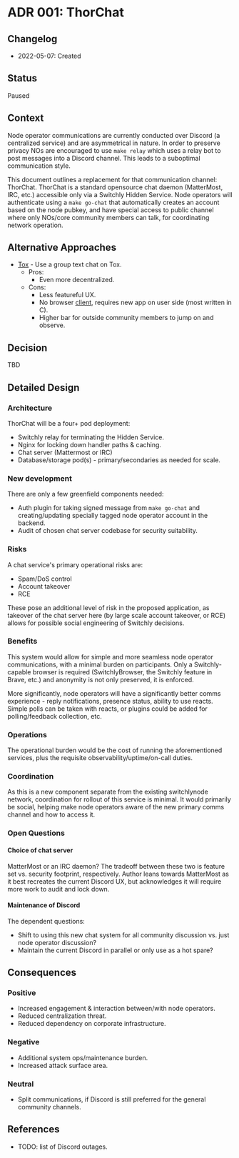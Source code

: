 # ADR 001: ThorChat

## Changelog

- 2022-05-07: Created

## Status

Paused

## Context

Node operator communications are currently conducted over Discord (a centralized service) and are asymmetrical in nature. In order to preserve privacy NOs are encouraged to use `make relay` which uses a relay bot to post messages into a Discord channel. This leads to a suboptimal communication style.

This document outlines a replacement for that communication channel: ThorChat. ThorChat is a standard opensource chat daemon (MatterMost, IRC, etc.) accessible only via a Switchly Hidden Service. Node operators will authenticate using a `make go-chat` that automatically creates an account based on the node pubkey, and have special access to public channel where only NOs/core community members can talk, for coordinating network operation.

## Alternative Approaches

- [Tox](https://tox.chat/about.html) - Use a group text chat on Tox.
  - Pros:
    - Even more decentralized.
  - Cons:
    - Less featureful UX.
    - No browser [client](https://tox.chat/clients.html), requires new app on user side (most written in C).
    - Higher bar for outside community members to jump on and observe.

## Decision

TBD

## Detailed Design

### Architecture

ThorChat will be a four+ pod deployment:

- Switchly relay for terminating the Hidden Service.
- Nginx for locking down handler paths & caching.
- Chat server (Mattermost or IRC)
- Database/storage pod(s) - primary/secondaries as needed for scale.

### New development

There are only a few greenfield components needed:

- Auth plugin for taking signed message from `make go-chat` and creating/updating specially tagged node operator account in the backend.
- Audit of chosen chat server codebase for security suitability.

### Risks

A chat service's primary operational risks are:

- Spam/DoS control
- Account takeover
- RCE

These pose an additional level of risk in the proposed application, as takeover of the chat server here (by large scale account takeover, or RCE) allows for possible social engineering of Switchly decisions.

### Benefits

This system would allow for simple and more seamless node operator communications, with a minimal burden on participants. Only a Switchly-capable browser is required (SwitchlyBrowser, the Switchly feature in Brave, etc.) and anonymity is not only preserved, it is enforced.

More significantly, node operators will have a significantly better comms experience - reply notifications, presence status, ability to use reacts. Simple polls can be taken with reacts, or plugins could be added for polling/feedback collection, etc.

### Operations

The operational burden would be the cost of running the aforementioned services, plus the requisite observability/uptime/on-call duties.

### Coordination

As this is a new component separate from the existing switchlynode network, coordination for rollout of this service is minimal. It would primarily be social, helping make node operators aware of the new primary comms channel and how to access it.

### Open Questions

#### Choice of chat server

MatterMost or an IRC daemon? The tradeoff between these two is feature set vs. security footprint, respectively. Author leans towards MatterMost as it best recreates the current Discord UX, but acknowledges it will require more work to audit and lock down.

#### Maintenance of Discord

The dependent questions:

- Shift to using this new chat system for all community discussion vs. just node operator discussion?
- Maintain the current Discord in parallel or only use as a hot spare?

## Consequences

### Positive

- Increased engagement & interaction between/with node operators.
- Reduced centralization threat.
- Reduced dependency on corporate infrastructure.

### Negative

- Additional system ops/maintenance burden.
- Increased attack surface area.

### Neutral

- Split communications, if Discord is still preferred for the general community channels.

## References

- TODO: list of Discord outages.
